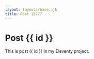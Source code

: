 ```yaml
---
layout: layouts/base.njk
title: Post 12777
---
```


# Post {{ id }}

This is post {{ id }} in my Eleventy project.
